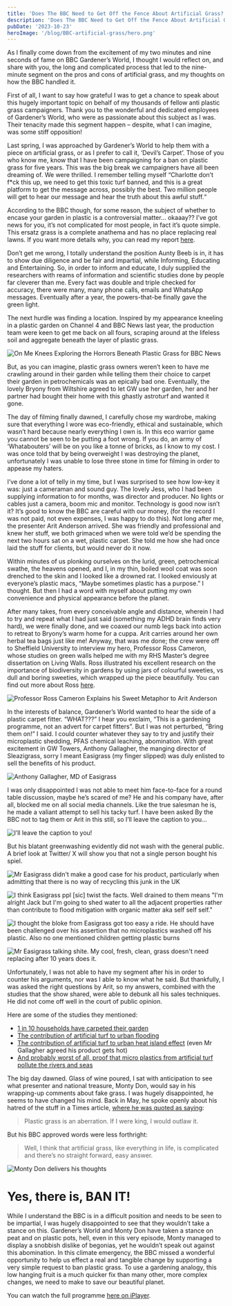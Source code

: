 ```yaml
---
title: 'Does The BBC Need to Get Off the Fence About Artificial Grass?'
description: 'Does The BBC Need to Get Off the Fence About Artificial Grass? My thoughts on the recent Gardener''s World segment'
pubDate: '2023-10-23'
heroImage: '/blog/BBC-artificial-grass/hero.png'
---
```


As I finally come down from the excitement of my two minutes and nine seconds of fame on BBC Gardener’s World, I thought I would reflect on, and share with you, the long and complicated process that led to the nine-minute segment on the pros and cons of artificial grass, and my thoughts on how the BBC handled it.

First of all, I want to say how grateful I was to get a chance to speak about this hugely important topic on behalf of my thousands of fellow anti plastic grass campaigners. Thank you to the wonderful and dedicated employees of Gardener’s World, who were as passionate about this subject as I was. Their tenacity made this segment happen – despite, what I can imagine, was some stiff opposition!

Last spring, I was approached by Gardener’s World to help them with a piece on artificial grass, or as I prefer to call it, ‘Devil’s Carpet’. Those of you who know me, know that I have been campaigning for a ban on plastic grass for five years. This was the big break we campaigners have all been dreaming of. We were thrilled. I remember telling myself “Charlotte don’t f*ck this up, we need to get this toxic turf banned, and this is a great platform to get the message across, possibly the best. Two million people will get to hear our message and hear the truth about this awful stuff.“

According to the BBC though, for some reason, the subject of whether to encase your garden in plastic is a controversial matter… okaaay?? I’ve got news for you, it’s not complicated for most people, in fact it’s quote simple. This ersatz grass is a complete anathema and has no place replacing real lawns. If you want more details why, you can read my report [here](https://capabilitycharlotte.com/artificial-grass/).

Don’t get me wrong, I totally understand the position Aunty Beeb is in, it has to show due diligence and be fair and impartial, while Informing, Educating and Entertaining. So, in order to inform and educate, I duly supplied the researchers with reams of information and scientific studies done by people far cleverer than me. Every fact was double and triple checked for accuracy, there were many, many phone calls, emails and WhatsApp messages. Eventually after a year, the powers-that-be finally gave the green light.

The next hurdle was finding a location. Inspired by my appearance kneeling in a plastic garden on Channel 4 and BBC News last year, the production team were keen to get me back on all fours, scraping around at the lifeless soil and aggregate beneath the layer of plastic grass.

![On Me Knees Exploring the Horrors Beneath Plastic Grass for BBC News](/blog/BBC-artificial-grass/bbc-news.jpg)

But, as you can imagine, plastic grass owners weren’t keen to have me crawling around in their garden while telling them their choice to carpet their garden in petrochemicals was an epically bad one. Eventually, the lovely Bryony from Wiltshire agreed to let GW use her garden, her and her partner had bought their home with this ghastly astroturf and wanted it gone.

The day of filming finally dawned, I carefully chose my wardrobe, making sure that everything I wore was eco-friendly, ethical and sustainable, which wasn’t hard because nearly everything I own is. In this eco warrior game you cannot be seen to be putting a foot wrong. If you do, an army of ‘Whatabouters’ will be on you like a tonne of bricks, as I know to my cost. I was once told that by being overweight I was destroying the planet, unfortunately I was unable to lose three stone in time for filming in order to appease my haters.

I’ve done a lot of telly in my time, but I was surprised to see how low-key it was: just a cameraman and sound guy. The lovely Jess, who I had been supplying information to for months, was director and producer. No lights or cables just a camera, boom mic and monitor. Technology is good now isn’t it? It’s good to know the BBC are careful with our money, (for the record I was not paid, not even expenses, I was happy to do this). Not long after me, the presenter Arit Anderson arrived. She was friendly and professional and knew her stuff, we both grimaced when we were told we’d be spending the next two hours sat on a wet, plastic carpet. She told me how she had once laid the stuff for clients, but would never do it now.

Within minutes of us plonking ourselves on the lurid, green, petrochemical swathe, the heavens opened, and I, in my thin, boiled wool coat was soon drenched to the skin and I looked like a drowned rat. I looked enviously at everyone’s plastic macs, “Maybe sometimes plastic has a purpose.” I thought. But then I had a word with myself about putting my own convenience and physical appearance before the planet.

After many takes, from every conceivable angle and distance, wherein I had to try and repeat what I had just said (something my ADHD brain finds very hard), we were finally done, and we coaxed our numb legs back into action to retreat to Bryony’s warm home for a cuppa. Arit carries around her own herbal tea bags just like me! Anyway, that was me done; the crew were off to Sheffield University to interview my hero, Professor Ross Cameron, whose studies on green walls helped me with my RHS Master’s degree dissertation on Living Walls. Ross illustrated his excellent research on the importance of biodiversity in gardens by using jars of colourful sweeties, vs dull and boring sweeties, which wrapped up the piece beautifully. You can find out more about Ross [here](https://www.sheffield.ac.uk/landscape/people/academic/ross-cameron).

![Professor Ross Cameron Explains his Sweet Metaphor to Arit Anderson](/blog/BBC-artificial-grass/ross.png)

In the interests of balance, Gardener’s World wanted to hear the side of a plastic carpet fitter. “WHAT???” I hear you exclaim, “This is a gardening programme, not an advert for carpet fitters”.  But I was not perturbed, “Bring them on!” I said. I could counter whatever they say to try and justify their microplastic shedding, PFAS chemical leaching, abomination. With great excitement in GW Towers, Anthony Gallagher, the manging director of Sleazigrass, sorry I meant Easigrass (my finger slipped) was duly enlisted to sell the benefits of his product.

![Anthony Gallagher, MD of Easigrass](/blog/BBC-artificial-grass/anthony.png)

I was only disappointed I was not able to meet him face-to-face for a round table discussion, maybe he’s scared of me? He and his company have, after all, blocked me on all social media channels. Like the true salesman he is, he made a valiant attempt to sell his tacky turf. I have been asked By the BBC not to tag them or Arit in this still, so I’ll leave the caption to you…

![I’ll leave the caption to you!](/blog/BBC-artificial-grass/arit.png)

But his blatant greenwashing evidently did not wash with the general public. A brief look at Twitter/ X will show you that not a single person bought his spiel.

![Mr Easigrass didn't make a good case for his product, particularly when admitting that there is no way of recycling this junk in the UK](/blog/BBC-artificial-grass/twitter-1.png)

![I think Easigrass ppl [sic] twist the facts. Well drained to them means "I'm alright Jack but I'm going to shed water to all the adjacent properties rather than contribute to flood mitigation with organic matter aka self self self."](/blog/BBC-artificial-grass/twitter-2.png)

![I thought the bloke from Easigrass got too easy a ride. He should have been challenged over his assertion that no microplastics washed off his plastic. Also no one mentioned children getting plastic burns](/blog/BBC-artificial-grass/twitter-3.png)

![Mr Easigrass talking shite. My cool, fresh, clean, grass doesn't need replacing after 10 years does it.](/blog/BBC-artificial-grass/twitter-4.png)

Unfortunately, I was not able to have my segment after his in order to counter his arguments, nor was I able to know what he said. But thankfully, I was asked the right questions by Arit, so my answers, combined with the studies that the show shared, were able to debunk all his sales techniques. He did not come off well in the court of public opinion.

Here are some of the studies they mentioned:

- [1 in 10 households have carpeted their garden](https://www.aviva.com/newsroom/news-releases/2022/07/gardens-being-uprooted-in-favour-of-driveways-and-artificial-grass-new-research-reveals/)
- [The contribution of artificial turf to urban flooding](https://inews.co.uk/news/environment/mass-rollout-artificial-grass-could-raise-risk-flash-flooding-scientists-warn-1067605)
- [The contribution of artificial turf to urban heat island effect](https://ui.adsabs.harvard.edu/abs/2021EGUGA..23..668V/abstract#:~:text=Artificial%20turf%20can%20reach%20very,the%20urban%20heat%20island%20effect) (even Mr Gallagher agreed his product gets hot)
- [And probably worst of all, proof that micro plastics from artificial turf pollute the rivers and seas](https://www.newscientist.com/article/2383869-huge-amounts-of-plastic-from-artificial-grass-end-up-in-the-sea/)

The big day dawned. Glass of wine poured, I sat with anticipation to see what presenter and national treasure, Monty Don, would say in his wrapping-up comments about fake grass. I was hugely disappointed, he seems to have changed his mind. Back in May, he spoke openly about his hatred of the stuff in a Times article, [where he was quoted as saying](https://www.thetimes.co.uk/article/monty-don-plastic-grass-is-an-aberration-if-i-were-king-i-would-outlaw-it-jgqmczkl0):

> Plastic grass is an aberration. If I were king, I would outlaw it.

But his BBC approved words were less forthright:

> Well, I think that artificial grass, like everything in life, is complicated and there’s no straight forward, easy answer.

![Monty Don delivers his thoughts](/blog/BBC-artificial-grass/monty.png)

# Yes, there is, BAN IT!

While I understand the BBC is in a difficult position and needs to be seen to be impartial, I was hugely disappointed to see that they wouldn’t take a stance on this. Gardener’s World and Monty Don have taken a stance on peat and on plastic pots, hell, even in this very episode, Monty managed to display a snobbish dislike of begonias, yet he wouldn’t speak out against this abomination. In this climate emergency, the BBC missed a wonderful opportunity to help us effect a real and tangible change by supporting a very simple request to ban plastic grass. To use a gardening analogy, this low hanging fruit is a much quicker fix than many other, more complex changes, we need to make to save our beautiful planet.

You can watch the full programme [here on iPlayer](https://www.bbc.co.uk/iplayer/episode/m001rkm9/gardeners-world-2023-episode-30). 
